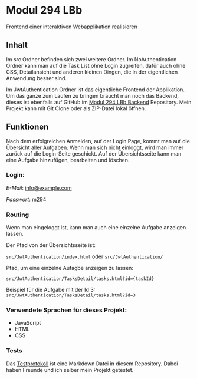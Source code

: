 # Modul 294 LBb

Frontend einer interaktiven Webapplikation realisieren

## Inhalt

Im src Ordner befinden sich zwei weitere Ordner. Im NoAuthentication Ordner kann man auf die Task List ohne Login zugreifen, dafür auch ohne CSS, Detailansicht und anderen kleinen Dingen, die in der eigentlichen Anwendung besser sind.

Im JwtAuthentication Ordner ist das eigentliche Frontend der Applikation. Um das ganze zum Laufen zu bringen braucht man noch das Backend, dieses ist ebenfalls auf GitHub im [Modul 294 LBb Backend](https://github.com/diegosteiner/m294-lb-backend) Repository. Mein Projekt kann mit Git Clone oder als ZIP-Datei lokal öffnen.

## Funktionen

Nach dem erfolgreichen Anmelden, auf der Login Page, kommt man auf die Übersicht aller Aufgaben. Wenn man sich nicht einloggt, wird man immer zurück auf die Login-Seite geschickt. Auf der Übersichtsseite kann man eine Aufgabe hinzufügen, bearbeiten und löschen.

### Login:

*E-Mail*: info@example.com

*Passwort*: m294

### Routing

Wenn man eingeloggt ist, kann man auch eine einzelne Aufgabe anzeigen lassen. 

Der Pfad von der Übersichtsseite ist:

`src/JwtAuthentication/index.html` oder `src/JwtAuthentication/`

Pfad, um eine einzelne Aufagbe anzeigen zu lassen:

`src/JwtAuthentication/TasksDetail/tasks.html?id={taskId}`

Beispiel für die Aufgabe mit der Id 3: `src/JwtAuthentication/TasksDetail/tasks.html?id=3`


### Verwendete Sprachen für dieses Projekt:
- JavaScript
- HTML
- CSS


### Tests

Das [Testprotokoll](https://github.com/sandkohler/M294LBb/blob/master/Testf%C3%A4lle.md) ist eine Markdown Datei in diesem Repository. Dabei haben Freunde und ich selber mein Projekt getestet.